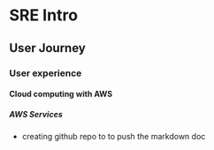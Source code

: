 # SRE Intro
## User Journey
### User experience
#### Cloud computing with AWS
##### AWS Services

- creating github repo to to push the markdown doc
